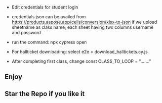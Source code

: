 - Edit credentials for student login

- credentials json can be availed from https://products.aspose.app/cells/conversion/xlsx-to-json if we upload sheetname as class name; each sheet having two columns username and password

- run the command:
npx cypress open

- For hallticket downloading:
select e2e > download_halltickets.cy.js

- After completing first class, change const CLASS_TO_LOOP = "......."

## Enjoy
## Star the Repo if you like it
